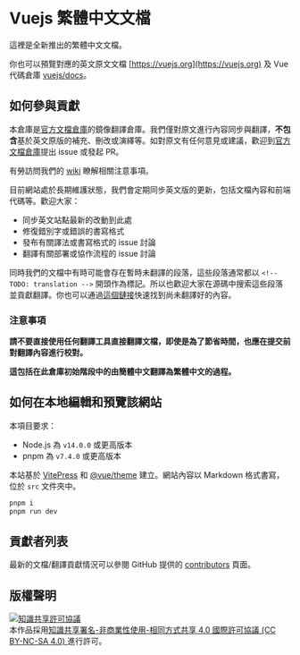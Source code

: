 # Vuejs 繁體中文文檔

這裡是全新推出的繁體中文文檔。

你也可以預覽對應的英文原文文檔 [https://vuejs.org](https://vuejs.org) 及 Vue 代碼倉庫 [vuejs/docs](https://github.com/vuejs/docs)。

## 如何參與貢獻

本倉庫是[官方文檔倉庫](https://github.com/vuejs/docs)的鏡像翻譯倉庫。我們僅對原文進行內容同步與翻譯，**不包含**基於英文原版的補充、刪改或演繹等。如對原文有任何意見或建議，歡迎到[官方文檔倉庫](https://github.com/vuejs/docs)提出 issue 或發起 PR。

有勞訪問我們的 [wiki](https://github.com/vuejs-translations/docs-zh-cn/wiki) 瞭解相關注意事項。

目前網站處於長期維護狀態，我們會定期同步英文版的更新，包括文檔內容和前端代碼等。歡迎大家：

- 同步英文站點最新的改動到此處
- 修復錯別字或錯誤的書寫格式
- 發布有關譯法或書寫格式的 issue 討論
- 翻譯有關部署或協作流程的 issue 討論

同時我們的文檔中有時可能會存在暫時未翻譯的段落，這些段落通常都以 `<!-- TODO: translation -->` 開頭作為標記。所以也歡迎大家在源碼中搜索這些段落並貢獻翻譯。你也可以通過[這個鏈接](https://github.com/vuejs-translations/docs-zh-cn/search?q=TODO%3A+translation)快速找到尚未翻譯好的內容。

### 注意事項

**請不要直接使用任何翻譯工具直接翻譯文檔，即使是為了節省時間，也應在提交前對翻譯內容進行校對。**

**這包括在此倉庫初始階段中的由簡體中文翻譯為繁體中文的過程。**

## 如何在本地編輯和預覽該網站

本項目要求：

- Node.js 為 `v14.0.0` 或更高版本
- pnpm 為 `v7.4.0` 或更高版本

本站基於 [VitePress](https://github.com/vuejs/vitepress) 和 [@vue/theme](https://github.com/vuejs/vue-theme) 建立。網站內容以 Markdown 格式書寫，位於 `src` 文件夾中。

```sh
pnpm i
pnpm run dev
```

## 貢獻者列表

最新的文檔/翻譯貢獻情況可以參閱 GitHub 提供的 [contributors](https://github.com/dy-xiaodong2022/docs-zh-hant/graphs/contributors) 頁面。

## 版權聲明

<a rel="license" href="http://creativecommons.org/licenses/by-nc-sa/4.0/"><img alt="知識共享許可協議" style="border-width:0" src="https://i.creativecommons.org/l/by-nc-sa/4.0/88x31.png" /></a><br />本作品採用<a rel="license" href="http://creativecommons.org/licenses/by-nc-sa/4.0/">知識共享署名-非商業性使用-相同方式共享 4.0 國際許可協議  (CC BY-NC-SA 4.0) </a>進行許可。
